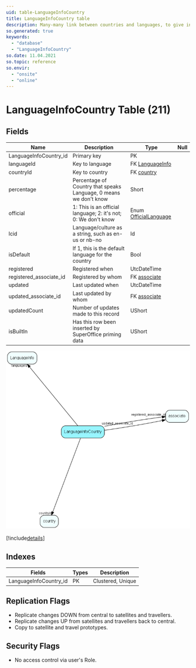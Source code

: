 ```yaml
---
uid: table-LanguageInfoCountry
title: LanguageInfoCountry table
description: Many-many link between countries and languages, to give intelligent choices for language
so.generated: true
keywords:
  - "database"
  - "LanguageInfoCountry"
so.date: 11.04.2021
so.topic: reference
so.envir:
  - "onsite"
  - "online"
---
```


# LanguageInfoCountry Table (211)

## Fields

| Name | Description | Type | Null |
|------|-------------|------|:----:|
|LanguageInfoCountry\_id|Primary key|PK| |
|languageId|Key to language|FK [LanguageInfo](languageinfo.md)| |
|countryId|Key to country|FK [country](country.md)| |
|percentage|Percentage of Country that speaks Language, 0 means we don&apos;t know|Short| |
|official|1: This is an official language; 2: it&apos;s not; 0: We don&apos;t know|Enum [OfficialLanguage](enums/officiallanguage.md)| |
|lcid|Language/culture as a string, such as en-us or nb-no|Id| |
|isDefault|If 1, this is the default language for the country|Bool| |
|registered|Registered when|UtcDateTime| |
|registered\_associate\_id|Registered by whom|FK [associate](associate.md)| |
|updated|Last updated when|UtcDateTime| |
|updated\_associate\_id|Last updated by whom|FK [associate](associate.md)| |
|updatedCount|Number of updates made to this record|UShort| |
|isBuiltIn|Has this row been inserted by SuperOffice priming data|UShort| |


![LanguageInfoCountry table relationship diagram](./media/LanguageInfoCountry.png)

[!include[details](./includes/languageinfocountry.md)]

## Indexes

| Fields | Types | Description |
|--------|-------|-------------|
|LanguageInfoCountry\_id |PK |Clustered, Unique |

## Replication Flags

* Replicate changes DOWN from central to satellites and travellers.
* Replicate changes UP from satellites and travellers back to central.
* Copy to satellite and travel prototypes.

## Security Flags

* No access control via user's Role.


